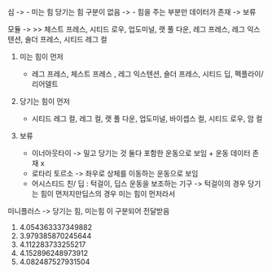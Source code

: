 
심 -> 
	- 미는 힘 당기는 힘 구분이 없음 -> 
	- 힘을 주는 부분만 데이터가 존재 -> 보류

모듈 -> 
	>> 체스트 프레스, 시티드 로우, 업도미널, 랫 풀 다운, 레그 프레스, 레그 익스텐션, 숄더 프레스, 시티드 레그 컬
	
1. 미는 힘이 먼저
	- 레그 프레스, 체스트 프레스 , 레그 익스텐션, 숄더 프레스, 시티드 딥, 펙플라이/ 리어델트
	
1. 당기는 힘이 먼저
	- 시티드 레그 컬, 레그 컬, 랫 풀 다운, 업도미널, 바이셉스 컬, 시티드 로우,  암 컬
1. 보류 
	- 이너아웃타이 -> 밀고 당기는 것 둘다 포함한 운동으로 보임 + 운동 데이터 존재 x
	- 로타리 토르소 -> 좌우로 상체를 이동하는 운동으로 보임
	- 어시스티드 친/ 딥  : 턱걸이, 딥스 운동을 보조하는 기구 -> 턱걸이의 경우 당기는 힘이 먼저지만딥스의 경우 미는 힘이 먼저라서

미니플러스 -> 당기는 힘, 미는힘 이 구분되어 전달받음






1. 4.054363337349882
2. 3.979385870245644
3. 4.112283733255217
4. 4.152896248973912
5. 4.082487527931504